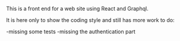 This is a front end for a web site using React and Graphql.

It is here only to show the coding style and still has more work to do:

-missing some tests
-missing the authentication part

